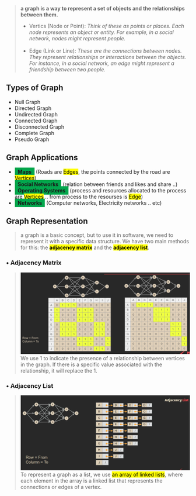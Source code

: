> **a graph is a way to represent a set of objects and the relationships between them.**
>
> - Vertics (Node or Point): _Think of these as points or places. Each node represents an object or entity. For example, in a social network, nodes might represent people._ <br/><br/>
> - Edge (Link or Line): _These are the connections between nodes. They represent relationships or interactions between the objects. For instance, in a social network, an edge might represent a friendship between two people._

## Types of Graph

- Null Graph
- Directed Graph
- Undirected Graph
- Connected Graph
- Disconnected Graph
- Complete Graph
- Pseudo Graph

## Graph Applications

- <span style="background-color: #02a64c; padding:3px 8px;">**Maps**</span> (Roads are <mark>Edges</mark>, the points connected by the road are <mark>Vertices</mark>)
- <span style="background-color: #02a64c; padding:3px 8px;">**Social Networks**</span> (relation between friends and likes and share ..)
- <span style="background-color: #02a64c; padding:3px 8px;">**Operating Systems**</span> (process and resources allocated to the process are <mark>Vertices</mark> .. from process to the resourses is <mark>Edge</mark>)
- <span style="background-color: #02a64c; padding:3px 8px;">**Networks**</span> (Computer networks, Electricity networks .. etc)

## Graph Representation

> a graph is a basic concept, but to use it in software, we need to represent it with a specific data structure. We have two main methods for this: the <mark>**adjacency matrix**</mark> and the <mark>**adjacency list**</mark>.

### • Adjacency Matrix

> ![Adjacency matrix](Adjacency_matrix.png)
> We use 1 to indicate the presence of a relationship between vertices in the graph. If there is a specific value associated with the relationship, it will replace the 1.

### • Adjacency List

> ![Adjacency List](Adjacency_list.png)
> To represent a graph as a list, we use <mark>an array of linked lists</mark>, where each element in the array is a linked list that represents the connections or edges of a vertex.
